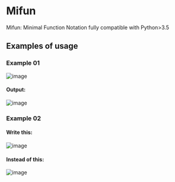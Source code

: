 # Mifun
Mifun: Minimal Function Notation fully compatible with Python>3.5

## Examples of usage
### Example 01
![image](https://user-images.githubusercontent.com/38821970/182062323-833a6b9c-0a5b-4254-846f-7277b44ba6d0.png)
#### Output:
![image](https://user-images.githubusercontent.com/38821970/182009663-dfbf2852-aa60-4dde-b371-55b8a7c36108.png)

### Example 02
#### Write this:
![image](https://user-images.githubusercontent.com/38821970/182062996-03b7f54c-b24e-43c1-a162-2d6cc672d7c5.png)
#### Instead of this:
![image](https://user-images.githubusercontent.com/38821970/182062161-9f327bb2-be5a-4713-86af-35fd06c034fc.png)
